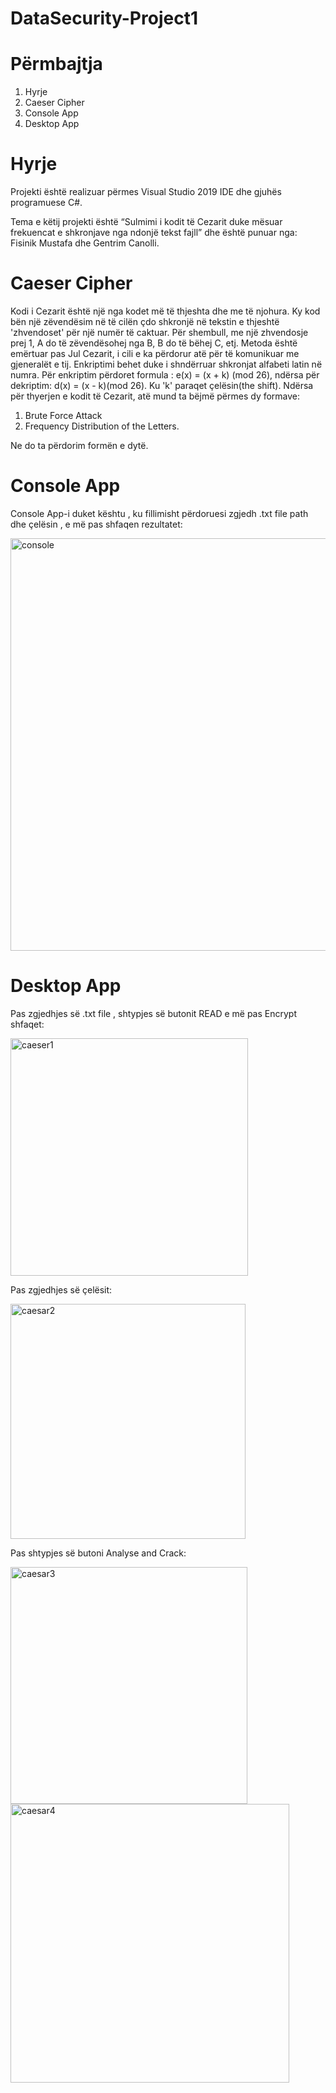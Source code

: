 # DataSecurity-Project1
# Përmbajtja
1. Hyrje
2. Caeser Cipher
3. Console App
4. Desktop App

# Hyrje
Projekti është realizuar përmes Visual Studio 2019 IDE dhe gjuhës programuese C#.

Tema e këtij projekti është “Sulmimi i kodit të Cezarit duke mësuar frekuencat e shkronjave nga ndonjë tekst fajll”
dhe është punuar nga: Fisinik Mustafa dhe Gentrim Canolli.

# Caeser Cipher
Kodi i Cezarit është një nga kodet më të thjeshta dhe me të njohura. Ky kod bën një zëvendësim në të cilën çdo shkronjë në tekstin e thjeshtë 'zhvendoset' për një numër të caktuar. Për shembull, me një zhvendosje prej 1, A do të zëvendësohej nga B, B do të bëhej C, etj. Metoda është emërtuar pas Jul Cezarit, i cili e ka përdorur atë për të komunikuar me gjeneralët e tij. Enkriptimi behet duke i shndërruar shkronjat alfabeti latin në numra.
Për enkriptim përdoret formula : e(x) = (x + k) (mod 26), ndërsa për dekriptim: d(x) = (x - k)(mod 26). Ku 'k' paraqet çelësin(the shift).
Ndërsa për thyerjen e kodit të Cezarit, atë mund ta bëjmë përmes dy formave:
1. Brute Force Attack
2. Frequency Distribution of the Letters.

Ne do ta përdorim formën e dytë.

# Console App
Console App-i duket kështu , ku fillimisht përdoruesi zgjedh .txt file path dhe çelësin , e më pas shfaqen rezultatet:

<img width="660" alt="console" src="https://user-images.githubusercontent.com/74964656/118414385-822fe200-b6a4-11eb-9032-62cd5331bf51.png">

# Desktop App
 Pas zgjedhjes së .txt file , shtypjes së butonit READ e më pas Encrypt shfaqet:
 
<img width="380" alt="caeser1" src="https://user-images.githubusercontent.com/74964656/118414711-878e2c00-b6a6-11eb-9b55-bcd92a51bd5a.png">

Pas zgjedhjes së çelësit:

<img width="376" alt="caesar2" src="https://user-images.githubusercontent.com/74964656/118414768-c623e680-b6a6-11eb-9d97-e42ac43435f9.png">

Pas shtypjes së butoni Analyse and Crack:


<img width="379" alt="caesar3" src="https://user-images.githubusercontent.com/74964656/118414807-fbc8cf80-b6a6-11eb-8b43-4a68b0729639.png">

<img width="446" alt="caesar4" src="https://user-images.githubusercontent.com/74964656/118414829-1bf88e80-b6a7-11eb-9667-44243e1b53ab.png">





